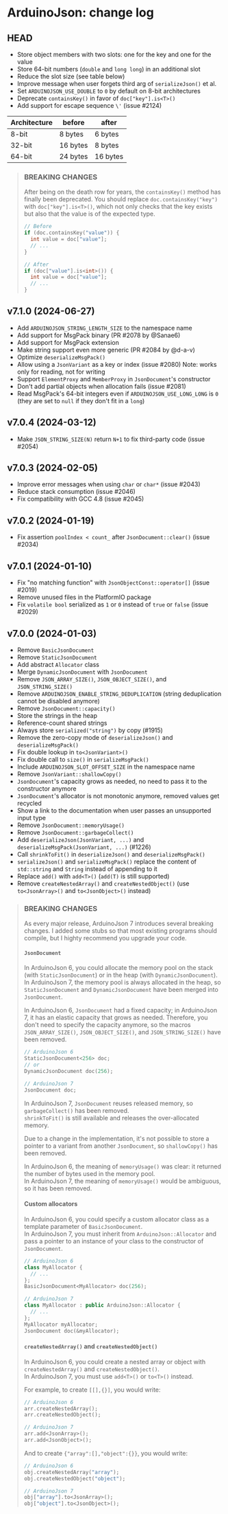 ArduinoJson: change log
=======================

HEAD
----

* Store object members with two slots: one for the key and one for the value
* Store 64-bit numbers (`double` and `long long`) in an additional slot
* Reduce the slot size (see table below)
* Improve message when user forgets third arg of `serializeJson()` et al.
* Set `ARDUINOJSON_USE_DOUBLE` to `0` by default on 8-bit architectures
* Deprecate `containsKey()` in favor of `doc["key"].is<T>()`
* Add support for escape sequence `\'` (issue #2124)

| Architecture | before   | after    |
|--------------|----------|----------|
| 8-bit        | 8 bytes  | 6 bytes  |
| 32-bit       | 16 bytes | 8 bytes  |
| 64-bit       | 24 bytes | 16 bytes |

> ### BREAKING CHANGES
>
> After being on the death row for years, the `containsKey()` method has finally been deprecated.
> You should replace `doc.containsKey("key")` with `doc["key"].is<T>()`, which not only checks that the key exists but also that the value is of the expected type.
>
> ```cpp
> // Before
> if (doc.containsKey("value")) {
>   int value = doc["value"];
>   // ...
> }
>
> // After
> if (doc["value"].is<int>()) {
>   int value = doc["value"];
>   // ...
> }
> ```

v7.1.0 (2024-06-27)
------

* Add `ARDUINOJSON_STRING_LENGTH_SIZE` to the namespace name
* Add support for MsgPack binary (PR #2078 by @Sanae6)
* Add support for MsgPack extension
* Make string support even more generic (PR #2084 by @d-a-v)
* Optimize `deserializeMsgPack()`
* Allow using a `JsonVariant` as a key or index (issue #2080)
  Note: works only for reading, not for writing
* Support `ElementProxy` and `MemberProxy` in `JsonDocument`'s constructor
* Don't add partial objects when allocation fails (issue #2081)
* Read MsgPack's 64-bit integers even if `ARDUINOJSON_USE_LONG_LONG` is `0`
  (they are set to `null` if they don't fit in a `long`)

v7.0.4 (2024-03-12)
------

* Make `JSON_STRING_SIZE(N)` return `N+1` to fix third-party code (issue #2054)

v7.0.3 (2024-02-05)
------

* Improve error messages when using `char` or `char*` (issue #2043)
* Reduce stack consumption (issue #2046)
* Fix compatibility with GCC 4.8 (issue #2045)

v7.0.2 (2024-01-19)
------

* Fix assertion `poolIndex < count_` after `JsonDocument::clear()` (issue #2034)

v7.0.1 (2024-01-10)
------

* Fix "no matching function" with `JsonObjectConst::operator[]` (issue #2019)
* Remove unused files in the PlatformIO package
* Fix `volatile bool` serialized as `1` or `0` instead of `true` or `false` (issue #2029)

v7.0.0 (2024-01-03)
------

* Remove `BasicJsonDocument`
* Remove `StaticJsonDocument`
* Add abstract `Allocator` class
* Merge `DynamicJsonDocument` with `JsonDocument`
* Remove `JSON_ARRAY_SIZE()`, `JSON_OBJECT_SIZE()`, and `JSON_STRING_SIZE()`
* Remove `ARDUINOJSON_ENABLE_STRING_DEDUPLICATION` (string deduplication cannot be disabled anymore)
* Remove `JsonDocument::capacity()`
* Store the strings in the heap
* Reference-count shared strings
* Always store `serialized("string")` by copy (#1915)
* Remove the zero-copy mode of `deserializeJson()` and `deserializeMsgPack()`
* Fix double lookup in `to<JsonVariant>()`
* Fix double call to `size()` in `serializeMsgPack()`
* Include `ARDUINOJSON_SLOT_OFFSET_SIZE` in the namespace name
* Remove `JsonVariant::shallowCopy()`
* `JsonDocument`'s capacity grows as needed, no need to pass it to the constructor anymore
* `JsonDocument`'s allocator is not monotonic anymore, removed values get recycled
* Show a link to the documentation when user passes an unsupported input type
* Remove `JsonDocument::memoryUsage()`
* Remove `JsonDocument::garbageCollect()`
* Add `deserializeJson(JsonVariant, ...)` and `deserializeMsgPack(JsonVariant, ...)` (#1226)
* Call `shrinkToFit()` in `deserializeJson()` and `deserializeMsgPack()`
* `serializeJson()` and `serializeMsgPack()` replace the content of `std::string` and `String` instead of appending to it
* Replace `add()` with `add<T>()` (`add(T)` is still supported)
* Remove `createNestedArray()` and `createNestedObject()` (use `to<JsonArray>()` and `to<JsonObject>()` instead)

> ### BREAKING CHANGES
>
> As every major release, ArduinoJson 7 introduces several breaking changes.
> I added some stubs so that most existing programs should compile, but I highty recommend you upgrade your code.
>
> #### `JsonDocument`
> 
> In ArduinoJson 6, you could allocate the memory pool on the stack (with `StaticJsonDocument`) or in the heap (with `DynamicJsonDocument`).  
> In ArduinoJson 7, the memory pool is always allocated in the heap, so `StaticJsonDocument` and `DynamicJsonDocument` have been merged into `JsonDocument`.
>
> In ArduinoJson 6, `JsonDocument` had a fixed capacity; in ArduinoJson 7, it has an elastic capacity that grows as needed.
> Therefore, you don't need to specify the capacity anymore, so the macros `JSON_ARRAY_SIZE()`, `JSON_OBJECT_SIZE()`, and `JSON_STRING_SIZE()` have been removed.
>
> ```c++
> // ArduinoJson 6
> StaticJsonDocument<256> doc;
> // or
> DynamicJsonDocument doc(256);
> 
> // ArduinoJson 7
> JsonDocument doc;
> ```
>
> In ArduinoJson 7, `JsonDocument` reuses released memory, so `garbageCollect()` has been removed.  
> `shrinkToFit()` is still available and releases the over-allocated memory.
>
> Due to a change in the implementation, it's not possible to store a pointer to a variant from another `JsonDocument`, so `shallowCopy()` has been removed.
> 
> In ArduinoJson 6, the meaning of `memoryUsage()` was clear: it returned the number of bytes used in the memory pool.  
> In ArduinoJson 7, the meaning of `memoryUsage()` would be ambiguous, so it has been removed.
>
> #### Custom allocators
>
> In ArduinoJson 6, you could specify a custom allocator class as a template parameter of `BasicJsonDocument`.  
> In ArduinoJson 7, you must inherit from `ArduinoJson::Allocator` and pass a pointer to an instance of your class to the constructor of `JsonDocument`.
>
> ```c++
> // ArduinoJson 6
> class MyAllocator {
>   // ...
> };
> BasicJsonDocument<MyAllocator> doc(256);
>
> // ArduinoJson 7
> class MyAllocator : public ArduinoJson::Allocator {
>   // ...
> };
> MyAllocator myAllocator;
> JsonDocument doc(&myAllocator);
> ```
>
> #### `createNestedArray()` and `createNestedObject()`
>
> In ArduinoJson 6, you could create a nested array or object with `createNestedArray()` and `createNestedObject()`.  
> In ArduinoJson 7, you must use `add<T>()` or `to<T>()` instead.
>
> For example, to create `[[],{}]`, you would write:
>
> ```c++
> // ArduinoJson 6
> arr.createNestedArray();
> arr.createNestedObject();
>
> // ArduinoJson 7
> arr.add<JsonArray>();
> arr.add<JsonObject>();
> ```
>
> And to create `{"array":[],"object":{}}`, you would write:
>
> ```c++
> // ArduinoJson 6
> obj.createNestedArray("array");
> obj.createNestedObject("object");
>
> // ArduinoJson 7
> obj["array"].to<JsonArray>();
> obj["object"].to<JsonObject>();
> ```
